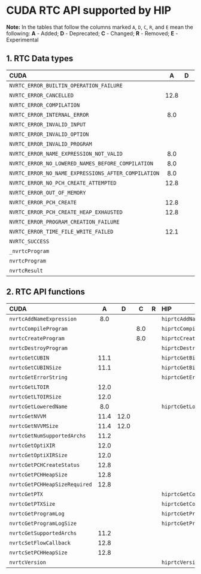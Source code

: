 # CUDA RTC API supported by HIP


**Note\:** In the tables that follow the columns marked `A`, `D`, `C`, `R`, and `E` mean the following:
**A** - Added; **D** - Deprecated; **C** - Changed; **R** - Removed; **E** - Experimental

## **1. RTC Data types**

|**CUDA**|**A**|**D**|**C**|**R**|**HIP**|**A**|**D**|**C**|**R**|**E**|
|:--|:-:|:-:|:-:|:-:|:--|:-:|:-:|:-:|:-:|:-:|
|`NVRTC_ERROR_BUILTIN_OPERATION_FAILURE`| | | | |`HIPRTC_ERROR_BUILTIN_OPERATION_FAILURE`|2.6.0| | | | |
|`NVRTC_ERROR_CANCELLED`|12.8| | | | | | | | | |
|`NVRTC_ERROR_COMPILATION`| | | | |`HIPRTC_ERROR_COMPILATION`|2.6.0| | | | |
|`NVRTC_ERROR_INTERNAL_ERROR`|8.0| | | |`HIPRTC_ERROR_INTERNAL_ERROR`|2.6.0| | | | |
|`NVRTC_ERROR_INVALID_INPUT`| | | | |`HIPRTC_ERROR_INVALID_INPUT`|2.6.0| | | | |
|`NVRTC_ERROR_INVALID_OPTION`| | | | |`HIPRTC_ERROR_INVALID_OPTION`|2.6.0| | | | |
|`NVRTC_ERROR_INVALID_PROGRAM`| | | | |`HIPRTC_ERROR_INVALID_PROGRAM`|2.6.0| | | | |
|`NVRTC_ERROR_NAME_EXPRESSION_NOT_VALID`|8.0| | | |`HIPRTC_ERROR_NAME_EXPRESSION_NOT_VALID`|2.6.0| | | | |
|`NVRTC_ERROR_NO_LOWERED_NAMES_BEFORE_COMPILATION`|8.0| | | |`HIPRTC_ERROR_NO_LOWERED_NAMES_BEFORE_COMPILATION`|2.6.0| | | | |
|`NVRTC_ERROR_NO_NAME_EXPRESSIONS_AFTER_COMPILATION`|8.0| | | |`HIPRTC_ERROR_NO_NAME_EXPRESSIONS_AFTER_COMPILATION`|2.6.0| | | | |
|`NVRTC_ERROR_NO_PCH_CREATE_ATTEMPTED`|12.8| | | | | | | | | |
|`NVRTC_ERROR_OUT_OF_MEMORY`| | | | |`HIPRTC_ERROR_OUT_OF_MEMORY`|2.6.0| | | | |
|`NVRTC_ERROR_PCH_CREATE`|12.8| | | | | | | | | |
|`NVRTC_ERROR_PCH_CREATE_HEAP_EXHAUSTED`|12.8| | | | | | | | | |
|`NVRTC_ERROR_PROGRAM_CREATION_FAILURE`| | | | |`HIPRTC_ERROR_PROGRAM_CREATION_FAILURE`|2.6.0| | | | |
|`NVRTC_ERROR_TIME_FILE_WRITE_FAILED`|12.1| | | | | | | | | |
|`NVRTC_SUCCESS`| | | | |`HIPRTC_SUCCESS`|2.6.0| | | | |
|`_nvrtcProgram`| | | | |`_hiprtcProgram`|2.6.0| | | | |
|`nvrtcProgram`| | | | |`hiprtcProgram`|2.6.0| | | | |
|`nvrtcResult`| | | | |`hiprtcResult`|2.6.0| | | | |

## **2. RTC API functions**

|**CUDA**|**A**|**D**|**C**|**R**|**HIP**|**A**|**D**|**C**|**R**|**E**|
|:--|:-:|:-:|:-:|:-:|:--|:-:|:-:|:-:|:-:|:-:|
|`nvrtcAddNameExpression`|8.0| | | |`hiprtcAddNameExpression`|2.6.0| | | | |
|`nvrtcCompileProgram`| | |8.0| |`hiprtcCompileProgram`|2.6.0| | | | |
|`nvrtcCreateProgram`| | |8.0| |`hiprtcCreateProgram`|2.6.0| | | | |
|`nvrtcDestroyProgram`| | | | |`hiprtcDestroyProgram`|2.6.0| | | | |
|`nvrtcGetCUBIN`|11.1| | | |`hiprtcGetBitcode`|5.3.0| | | | |
|`nvrtcGetCUBINSize`|11.1| | | |`hiprtcGetBitcodeSize`|5.3.0| | | | |
|`nvrtcGetErrorString`| | | | |`hiprtcGetErrorString`|2.6.0| | | | |
|`nvrtcGetLTOIR`|12.0| | | | | | | | | |
|`nvrtcGetLTOIRSize`|12.0| | | | | | | | | |
|`nvrtcGetLoweredName`|8.0| | | |`hiprtcGetLoweredName`|2.6.0| | | | |
|`nvrtcGetNVVM`|11.4|12.0| | | | | | | | |
|`nvrtcGetNVVMSize`|11.4|12.0| | | | | | | | |
|`nvrtcGetNumSupportedArchs`|11.2| | | | | | | | | |
|`nvrtcGetOptiXIR`|12.0| | | | | | | | | |
|`nvrtcGetOptiXIRSize`|12.0| | | | | | | | | |
|`nvrtcGetPCHCreateStatus`|12.8| | | | | | | | | |
|`nvrtcGetPCHHeapSize`|12.8| | | | | | | | | |
|`nvrtcGetPCHHeapSizeRequired`|12.8| | | | | | | | | |
|`nvrtcGetPTX`| | | | |`hiprtcGetCode`|2.6.0| | | | |
|`nvrtcGetPTXSize`| | | | |`hiprtcGetCodeSize`|2.6.0| | | | |
|`nvrtcGetProgramLog`| | | | |`hiprtcGetProgramLog`|2.6.0| | | | |
|`nvrtcGetProgramLogSize`| | | | |`hiprtcGetProgramLogSize`|2.6.0| | | | |
|`nvrtcGetSupportedArchs`|11.2| | | | | | | | | |
|`nvrtcSetFlowCallback`|12.8| | | | | | | | | |
|`nvrtcSetPCHHeapSize`|12.8| | | | | | | | | |
|`nvrtcVersion`| | | | |`hiprtcVersion`|2.6.0| | | | |


